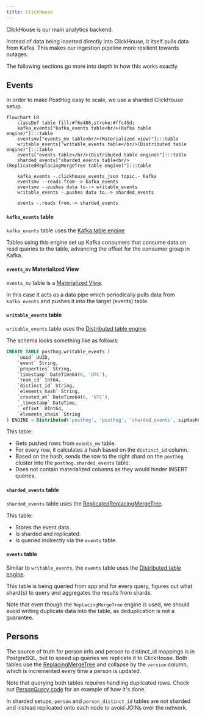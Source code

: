 ```yaml
---
title: ClickHouse
---
```


ClickHouse is our main analytics backend.

Instead of data being inserted directly into ClickHouse, it itself pulls data from Kafka. This makes our ingestion pipeline more resilient towards outages.

The following sections go more into depth in how this works exactly.

## Events

In order to make PostHog easy to scale, we use a sharded ClickHouse setup.

```mermaid
flowchart LR
    classDef table fill:#f6e486,stroke:#ffc45d;
    kafka_events["kafka_events table<br/>(Kafka table engine)"]:::table
    eventsmv["events_mv table<br/>(Materialized view)"]:::table
    writable_events["writable_events table</br/>(Distributed table engine)"]:::table
    events["events table</br/>(Distributed table engine)"]:::table
    sharded_events["sharded_events table<br/>(ReplicatedReplacingMergeTree table engine)"]:::table

    kafka_events -.clickhouse_events_json topic.- Kafka
    eventsmv --reads from--> kafka_events
    eventsmv --pushes data to--> writable_events
    writable_events -.pushes data to.-> sharded_events

    events -.reads from.-> sharded_events
```

#### `kafka_events` table

`kafka_events` table uses the [Kafka table engine](https://clickhouse.com/docs/en/engines/table-engines/integrations/kafka/)

Tables using this engine set up Kafka consumers that consume data on read queries to the table, advancing the offset for the consumer group in Kafka.

#### `events_mv` Materialized View

`events_mv` table is a [Materialized View](https://clickhouse.com/docs/en/sql-reference/statements/create/view/#materialized).

In this case it acts as a data pipe which periodically pulls data from `kafka_events` and pushes it into the target (events) table.

#### `writable_events` table

`writable_events` table uses the [Distributed table engine](https://clickhouse.com/docs/en/engines/table-engines/special/distributed/).

The schema looks something like as follows:

```sql
CREATE TABLE posthog.writable_events (
    `uuid` UUID,
    `event` String,
    `properties` String,
    `timestamp` DateTime64(6, 'UTC'),
    `team_id` Int64,
    `distinct_id` String,
    `elements_hash` String,
    `created_at` DateTime64(6, 'UTC'),
    `_timestamp` DateTime,
    `_offset` UInt64,
    `elements_chain` String
) ENGINE = Distributed('posthog', 'posthog', 'sharded_events', sipHash64(distinct_id))
```

This table:

-   Gets pushed rows from `events_mv` table.
-   For every row, it calculates a hash based on the `distinct_id` column.
-   Based on the hash, sends the row to the right shard on the `posthog` cluster into the `posthog.sharded_events` table.
-   Does not contain materialized columns as they would hinder INSERT queries.

#### `sharded_events` table

`sharded_events` table uses the [Replicated](https://clickhouse.com/docs/en/engines/table-engines/mergetree-family/replication/)[ReplacingMergeTree](https://clickhouse.com/docs/en/engines/table-engines/mergetree-family/replacingmergetree/).

This table:

-   Stores the event data.
-   Is sharded and replicated.
-   Is queried indirectly via the `events` table.

#### `events` table

Similar to `writable_events`, the `events` table uses the [Distributed table engine](https://clickhouse.com/docs/en/engines/table-engines/special/distributed/).

This table is being queried from app and for every query, figures out what shard(s) to query and aggregates the results from shards.

Note that even though the `ReplacingMergeTree` engine is used, we should avoid writing duplicate data into the table, as deduplication is not a guarantee.

## Persons

The source of truth for person info and person to distinct_id mappings is in PostgreSQL, but to speed up queries we replicate it to ClickHouse. Both tables use the [ReplacingMergeTree](https://clickhouse.com/docs/en/engines/table-engines/mergetree-family/replacingmergetree/) and collapse by the `version` column, which is incremented every time a person is updated.

Note that querying both tables _requires_ handling duplicated rows. Check out [PersonQuery code](https://github.com/PostHog/posthog/blob/master/posthog/queries/person_query.py) for an example of how it's done.

In sharded setups, `person` and `person_distinct_id` tables are not sharded and instead replicated onto each node to avoid JOINs over the network.
